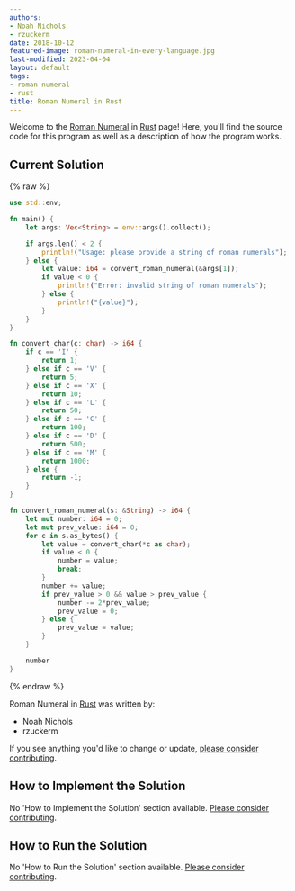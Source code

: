```yaml
---
authors:
- Noah Nichols
- rzuckerm
date: 2018-10-12
featured-image: roman-numeral-in-every-language.jpg
last-modified: 2023-04-04
layout: default
tags:
- roman-numeral
- rust
title: Roman Numeral in Rust
---
```


Welcome to the [Roman Numeral](https://sampleprograms.io/projects/roman-numeral) in [Rust](https://sampleprograms.io/languages/rust) page! Here, you'll find the source code for this program as well as a description of how the program works.

## Current Solution

{% raw %}

```rust
use std::env;

fn main() {
    let args: Vec<String> = env::args().collect();

    if args.len() < 2 {
        println!("Usage: please provide a string of roman numerals");
    } else {
        let value: i64 = convert_roman_numeral(&args[1]);
        if value < 0 {
            println!("Error: invalid string of roman numerals");
        } else {
            println!("{value}");
        }
    }
}

fn convert_char(c: char) -> i64 {
    if c == 'I' {
        return 1;
    } else if c == 'V' {
        return 5;
    } else if c == 'X' {
        return 10;
    } else if c == 'L' {
        return 50;
    } else if c == 'C' {
        return 100;
    } else if c == 'D' {
        return 500;
    } else if c == 'M' {
        return 1000;
    } else {
        return -1;
    }
}

fn convert_roman_numeral(s: &String) -> i64 {
    let mut number: i64 = 0;
    let mut prev_value: i64 = 0;
    for c in s.as_bytes() {
        let value = convert_char(*c as char);
        if value < 0 {
            number = value;
            break;
        }
        number += value;
        if prev_value > 0 && value > prev_value {
            number -= 2*prev_value;
            prev_value = 0;
        } else {
            prev_value = value;
        }
    }

    number
}

```

{% endraw %}

Roman Numeral in [Rust](https://sampleprograms.io/languages/rust) was written by:

- Noah Nichols
- rzuckerm

If you see anything you'd like to change or update, [please consider contributing](https://github.com/TheRenegadeCoder/sample-programs).

## How to Implement the Solution

No 'How to Implement the Solution' section available. [Please consider contributing](https://github.com/TheRenegadeCoder/sample-programs-website).

## How to Run the Solution

No 'How to Run the Solution' section available. [Please consider contributing](https://github.com/TheRenegadeCoder/sample-programs-website).